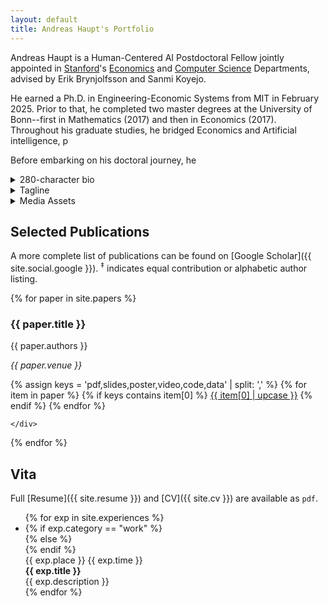 ```yaml
---
layout: default
title: Andreas Haupt's Portfolio
---
```


Andreas Haupt is a Human-Centered AI Postdoctoral Fellow jointly appointed in [Stanford](https://www.stanford.edu/)'s [Economics](https://economics.stanford.edu/) and [Computer Science](https://www.cs.stanford.edu/) Departments, advised by Erik Brynjolfsson and Sanmi Koyejo. 

He earned a Ph.D. in Engineering-Economic Systems from MIT in February 2025. Prior to that, he completed two master degrees at the University of Bonn--first in Mathematics (2017) and then in Economics (2017). Throughout his graduate studies, he bridged Economics and Artificial intelligence, p

Before embarking on his doctoral journey, he 

<details>
  <summary>280-character bio</summary>

</details>
<details>
  <summary>Tagline</summary>

</details>
<details>
  <summary>Media Assets</summary>
  {% assign media_files = site.static_files | where: "media", true %}
  {% for file in media_files %}
    <a class="button" href="{{ file.path }}" target="_blank">{{ file.basename | replace: "_", " " | upcase }}</a>
  {% endfor %}
</details>


## Selected Publications

A more complete list of publications can be found on [Google Scholar]({{ site.social.google }}). <sup>‡</sup> indicates equal contribution or alphabetic author listing.

{% for paper in site.papers %}
<div class="paper">
    <h3 class="title"><b>{{ paper.title }}</b></h3>
    <p>{{ paper.authors }}</p>
    <p><i>{{ paper.venue }}</i></p>
    <div class="paper-buttons">
    {% assign keys = 'pdf,slides,poster,video,code,data' | split: ',' %}
    {% for item in paper %}
        {% if keys contains item[0] %}
            <a class="button" href="{{ item[1] }}" target="_blank">{{ item[0] | upcase }}</a>
        {% endif %}
    {% endfor %}

    </div>
</div>
{% endfor %}

## Vita

Full [Resume]({{ site.resume }}) and [CV]({{ site.cv }}) are available as `pdf`.

<ul class="timeline">
{% for exp in site.experiences %}
<li>
    {% if exp.category == "work" %}
    <div class="direction-l">
    {% else %}
    <div class="direction-r">
    {% endif %}
    <div class="flag-wrapper">
        <span class="flag">{{ exp.place }}</span>
        <span class="time-wrapper"><span class="time">{{ exp.time }}</span></span>
    </div>
    <div class="desc"><b>{{ exp.title }}</b> <br/> {{ exp.description }}</div>
    </div>
</li>
{% endfor %}
</ul>